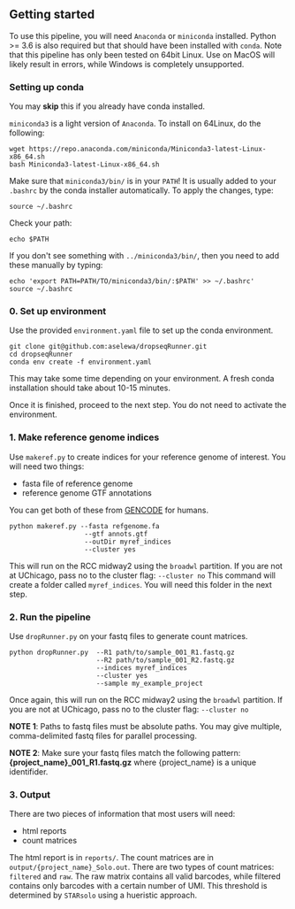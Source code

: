 ## Getting started

To use this pipeline, you will need `Anaconda` or `miniconda` installed. Python >= 3.6 is also required but that should have been installed with `conda`. Note that this pipeline has only been tested on 64bit Linux. Use on MacOS will likely result in errors, while Windows is completely unsupported.

### Setting up conda

You may **skip** this if you already have conda installed.
 
`miniconda3` is a light version of `Anaconda`. To install on 64Linux, do the following:

```
wget https://repo.anaconda.com/miniconda/Miniconda3-latest-Linux-x86_64.sh
bash Miniconda3-latest-Linux-x86_64.sh
```

Make sure that `miniconda3/bin/` is in your `PATH`! It is usually added to your `.bashrc` by the conda installer automatically. To apply the changes, type:

```
source ~/.bashrc
```

Check your path:

```
echo $PATH
```

If you don't see something with `../miniconda3/bin/`, then you need to add these manually by typing:

```
echo 'export PATH=PATH/TO/miniconda3/bin/:$PATH' >> ~/.bashrc'
source ~/.bashrc
```

### 0. Set up environment

Use the provided `environment.yaml` file to set up the conda environment.

```
git clone git@github.com:aselewa/dropseqRunner.git
cd dropseqRunner
conda env create -f environment.yaml
```

This may take some time depending on your environment. A fresh conda installation should take about 10-15 minutes. 

Once it is finished, proceed to the next step. You do not need to activate the environment.

### 1. Make reference genome indices

Use `makeref.py` to create indices for your reference genome of interest. You will need two things:

* fasta file of reference genome
* reference genome GTF annotations

You can get both of these from [GENCODE](https://www.gencodegenes.org/human/) for humans.

```
python makeref.py --fasta refgenome.fa
                   --gtf annots.gtf
                   --outDir myref_indices
                   --cluster yes
```

This will run on the RCC midway2 using the `broadwl` partition. If you are not at UChicago, pass no to the cluster flag: `--cluster no`
This command will create a folder called `myref_indices`. You will need this folder in the next step.

### 2. Run the pipeline

Use `dropRunner.py` on your fastq files to generate count matrices.

```
python dropRunner.py  --R1 path/to/sample_001_R1.fastq.gz
                      --R2 path/to/sample_001_R2.fastq.gz
                      --indices myref_indices
                      --cluster yes
                      --sample my_example_project
```


Once again, this will run on the RCC midway2 using the `broadwl` partition. If you are not at UChicago, pass no to the cluster flag: `--cluster no`

**NOTE 1**: Paths to fastq files must be absolute paths. You may give multiple, comma-delimited fastq files for parallel processing. 

**NOTE 2**: Make sure your fastq files match the following pattern: **{project_name}_001_R1.fastq.gz** where {project_name} is a unique identifider.

### 3. Output

There are two pieces of information that most users will need:

* html reports
* count matrices

The html report is in `reports/`. The count matrices are in `output/{project_name}_Solo.out`. There are two types of count matrices: `filtered` and `raw`. The raw matrix contains all valid barcodes, while filtered contains only barcodes with a certain number of UMI. This threshold is determined by `STARsolo` using a hueristic approach.

